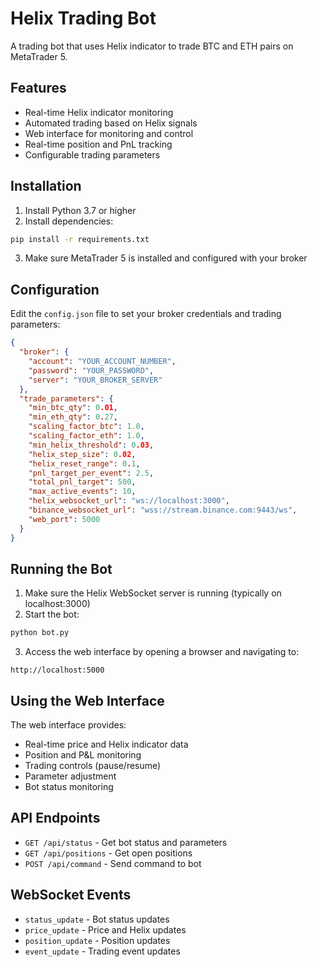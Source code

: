 # Helix Trading Bot

A trading bot that uses Helix indicator to trade BTC and ETH pairs on MetaTrader 5.

## Features

- Real-time Helix indicator monitoring
- Automated trading based on Helix signals
- Web interface for monitoring and control
- Real-time position and PnL tracking
- Configurable trading parameters

## Installation

1. Install Python 3.7 or higher
2. Install dependencies:

```bash
pip install -r requirements.txt
```

3. Make sure MetaTrader 5 is installed and configured with your broker

## Configuration

Edit the `config.json` file to set your broker credentials and trading parameters:

```json
{
  "broker": {
    "account": "YOUR_ACCOUNT_NUMBER",
    "password": "YOUR_PASSWORD",
    "server": "YOUR_BROKER_SERVER"
  },
  "trade_parameters": {
    "min_btc_qty": 0.01,
    "min_eth_qty": 0.27,
    "scaling_factor_btc": 1.0,
    "scaling_factor_eth": 1.0,
    "min_helix_threshold": 0.03,
    "helix_step_size": 0.02,
    "helix_reset_range": 0.1,
    "pnl_target_per_event": 2.5,
    "total_pnl_target": 500,
    "max_active_events": 10,
    "helix_websocket_url": "ws://localhost:3000",
    "binance_websocket_url": "wss://stream.binance.com:9443/ws",
    "web_port": 5000
  }
}
```

## Running the Bot

1. Make sure the Helix WebSocket server is running (typically on localhost:3000)
2. Start the bot:

```bash
python bot.py
```

3. Access the web interface by opening a browser and navigating to:

```
http://localhost:5000
```

## Using the Web Interface

The web interface provides:

- Real-time price and Helix indicator data
- Position and P&L monitoring
- Trading controls (pause/resume)
- Parameter adjustment
- Bot status monitoring

## API Endpoints

- `GET /api/status` - Get bot status and parameters
- `GET /api/positions` - Get open positions
- `POST /api/command` - Send command to bot

## WebSocket Events

- `status_update` - Bot status updates
- `price_update` - Price and Helix updates
- `position_update` - Position updates
- `event_update` - Trading event updates 